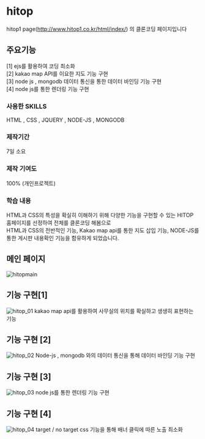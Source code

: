 # hitop
hitop1 page(http://www.hitop1.co.kr/html/index/) 의 클론코딩 페이지입니다

## 주요기능
[1] ejs를 활용하여 코딩 최소화</br>
[2] kakao map API를 이요한 지도 기능 구현</br>
[3] node js , mongodb 데이터 통신을 통한 데이터 바인딩 기능 구현</br>
[4] node js를 통한 렌더링 기능 구현

### 사용한 SKILLS 
HTML , CSS , JQUERY , NODE-JS , MONGODB

### 제작기간
7일 소요

### 제작 기여도
100% (개인프로젝트)

### 학습 내용
HTML과 CSS의 특성을 확실히 이해하기 위해 다양한 기능을 구현할 수 있는 HITOP 홈페이지를 선정하여 전체를 클론코딩 해봄으로</br>
 HTML과 CSS의 전반적인 기능, Kakao map api를 통한 지도 삽입 기능, NODE-JS를 통한 게시판 내용확인 기능을 함유하게 되었습니다.
 
 ## 메인 페이지
 ![hitopmain](https://user-images.githubusercontent.com/111400649/194998982-8576a8bc-efb3-4edb-902a-c466b7d21b22.png)
 
 ## 기능 구현[1]
 ![hitop_01](https://user-images.githubusercontent.com/111400649/194998315-e55ef6b0-0bf6-4b0b-87b6-65bfe5adbc58.PNG)
 kakao map api를 활용하여 사무실의 위치를 확실하고 생생히 표현하는 기능 
 
 ## 기능 구현 [2]
 ![hitop_02](https://user-images.githubusercontent.com/111400649/194998321-b4a8b4f7-c832-4d0a-92d3-f6641e4df54a.PNG)
Node-js , mongodb 와의 데이터 통신을 통해 데이터 바인딩  기능 구현

## 기능 구현 [3]
![hitop_03](https://user-images.githubusercontent.com/111400649/194998303-fdbf8b2a-f58f-4903-a9f9-4a379db18ba9.PNG)
node js를 통한 렌더링 기능 구현

## 기능 구현 [4]
![hitop_04](https://user-images.githubusercontent.com/111400649/194998310-2e46d565-d403-4f48-a4e6-4da062374e44.PNG)
target / no target css 기능을 통해 배너 클릭에 따른 노출 최소화
 
